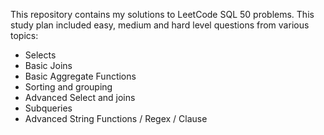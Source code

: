 This repository contains my solutions to LeetCode SQL 50 problems. This study plan included easy, medium and hard level questions from various topics:
</br>
* Selects
* Basic Joins
* Basic Aggregate Functions
* Sorting and grouping
* Advanced Select and joins
* Subqueries
* Advanced String Functions / Regex / Clause
